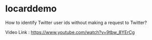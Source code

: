 # locarddemo
How to identify Twitter user ids without making a request to Twitter?


Video Link : https://www.youtube.com/watch?v=9tbw_8YErCg

